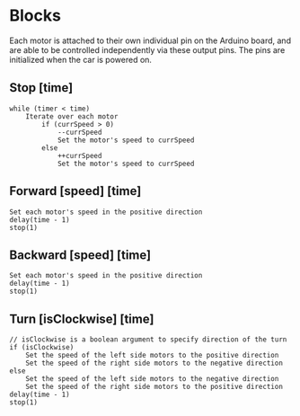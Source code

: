 # Blocks

Each motor is attached to their own individual pin on the Arduino board, and are able to be controlled independently via these output pins. The pins are initialized when the car is powered on.

## Stop [time]

    while (timer < time)
        Iterate over each motor
            if (currSpeed > 0)
                --currSpeed
                Set the motor's speed to currSpeed
            else
                ++currSpeed
                Set the motor's speed to currSpeed

## Forward [speed] [time]

    Set each motor's speed in the positive direction
    delay(time - 1)
    stop(1)

## Backward [speed] [time]

    Set each motor's speed in the positive direction
    delay(time - 1)
    stop(1)

## Turn [isClockwise] [time]

    // isClockwise is a boolean argument to specify direction of the turn
    if (isClockwise)
        Set the speed of the left side motors to the positive direction
        Set the speed of the right side motors to the negative direction
    else
        Set the speed of the left side motors to the negative direction
        Set the speed of the right side motors to the positive direction
    delay(time - 1)
    stop(1)
